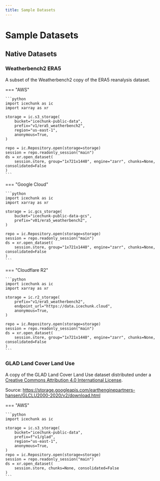 ```yaml
---
title: Sample Datasets
---
```

# Sample Datasets

## Native Datasets

### Weatherbench2 ERA5

A subset of the Weatherbench2 copy of the ERA5 reanalysis dataset.

=== "AWS"

    ```python
    import icechunk as ic
    import xarray as xr

    storage = ic.s3_storage(
        bucket="icechunk-public-data",
        prefix="v1/era5_weatherbench2",
        region="us-east-1",
        anonymous=True,
    )

    repo = ic.Repository.open(storage=storage)
    session = repo.readonly_session("main")
    ds = xr.open_dataset(
        session.store, group="1x721x1440", engine="zarr", chunks=None, consolidated=False
    )
    ```

=== "Google Cloud"

    ```python
    import icechunk as ic
    import xarray as xr

    storage = ic.gcs_storage(
        bucket="icechunk-public-data-gcs",
        prefix="v01/era5_weatherbench2",
    )

    repo = ic.Repository.open(storage=storage)
    session = repo.readonly_session("main")
    ds = xr.open_dataset(
        session.store, group="1x721x1440", engine="zarr", chunks=None, consolidated=False
    )
    ```

=== "Cloudflare R2"

    ```python
    import icechunk as ic
    import xarray as xr

    storage = ic.r2_storage(
        prefix="v1/era5_weatherbench2",
        endpoint_url="https://data.icechunk.cloud",
        anonymous=True,
    )

    repo = ic.Repository.open(storage=storage)
    session = repo.readonly_session("main")
    ds = xr.open_dataset(
        session.store, group="1x721x1440", engine="zarr", chunks=None, consolidated=False
    )
    ```


<!-- === "Tigris" -->

<!-- ```python -->
<!-- import icechunk as ic -->
<!-- import xarray as xr -->

<!-- storage = ic.tigris_storage( -->
<!--     bucket="icechunk-public-data-tigris", -->
<!--     prefix="v01/era5_weatherbench2", -->
<!--     anonymous=True, -->
<!-- ) -->

<!-- repo = ic.Repository.open(storage=storage) -->
<!-- session = repo.readonly_session(branch="main") -->
<!-- ds = xr.open_dataset( -->
<!--     session.store, group="1x721x1440", engine="zarr", chunks=None, consolidated=False -->
<!-- ) -->
<!-- ``` -->

<!-- ## Virtual Datasets -->

<!-- ### NOAA [OISST](https://www.ncei.noaa.gov/products/optimum-interpolation-sst) Data -->

<!-- > The NOAA 1/4° Daily Optimum Interpolation Sea Surface Temperature (OISST) is a long term Climate Data Record that incorporates observations from different platforms (satellites, ships, buoys and Argo floats) into a regular global grid -->

<!-- Check out an example dataset built using all virtual references pointing to daily Sea Surface Temperature data from 2020 to 2024 on NOAA's S3 bucket using python: -->

<!-- ```python -->
<!-- import icechunk as ic -->

<!-- storage = ic.s3_storage( -->
<!--     bucket='earthmover-sample-data', -->
<!--     prefix='icechunk/oisst.2020-2024/', -->
<!--     region='us-east-1', -->
<!--     anonymous=True, -->
<!-- ) -->

<!-- virtual_credentials = ic.containers_credentials({"s3": ic.s3_credentials(anonymous=True)}) -->

<!-- repo = ic.Repository.open( -->
<!--         storage=storage, -->
<!--         virtual_chunk_credentials=virtual_credentials) -->
<!-- ``` -->

<!-- ![oisst](./assets/datasets/oisst.png) -->

### GLAD Land Cover Land Use

A copy of the GLAD Land Cover Land Use dataset distributed under a [Creative Commons Attribution 4.0 International License](http://creativecommons.org/licenses/by/4.0/).

Source: https://storage.googleapis.com/earthenginepartners-hansen/GLCLU2000-2020/v2/download.html

=== "AWS"

    ```python
    import icechunk as ic

    storage = ic.s3_storage(
        bucket="icechunk-public-data",
        prefix=f"v1/glad",
        region="us-east-1",
        anonymous=True,
    )
    repo = ic.Repository.open(storage=storage)
    session = repo.readonly_session("main")
    ds = xr.open_dataset(
        session.store, chunks=None, consolidated=False
    )
    ```
